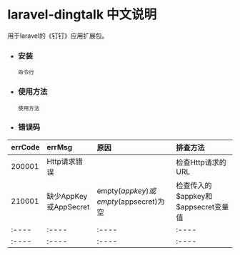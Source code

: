 # laravel-dingtalk 中文说明

用于laravel的《钉钉》应用扩展包。


- ### 安装
  ```
  命令行
  ```
- ### 使用方法
  ```
  使用方法
  ```

- ### 错误码

|errCode|errMsg|原因|排查方法|
|:----|:----|:----|:----|
|200001|Http请求错误||检查Http请求的URL|
|210001|缺少AppKey或AppSecret|empty($appkey)或empty($appsecret)为空|检查传入的\$appkey和\$appsecret变量值|
|:----|:----|:----|:----|
|:----|:----|:----|:----|
